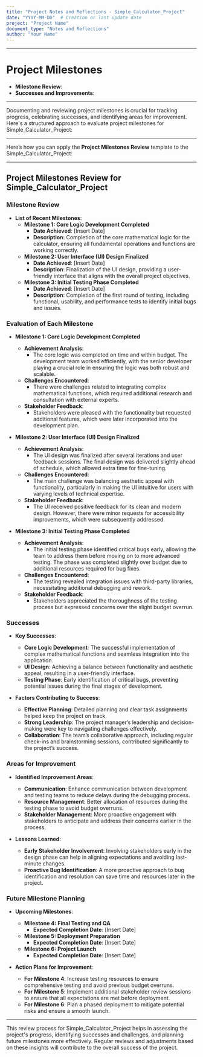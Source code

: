 ```yaml
---
title: "Project Notes and Reflections - Simple_Calculator_Project"
date: "YYYY-MM-DD"  # Creation or last update date
project: "Project Name"
document_type: "Notes and Reflections"
author: "Your Name"
---
```

---
# Project Milestones

- **Milestone Review**:
- **Successes and Improvements**:

---
Documenting and reviewing project milestones is crucial for tracking progress, celebrating successes, and identifying areas for improvement. Here's a structured approach to evaluate project milestones for Simple_Calculator_Project:

---

Here’s how you can apply the **Project Milestones Review** template to the Simple_Calculator_Project:

---

## Project Milestones Review for Simple_Calculator_Project

### Milestone Review

- **List of Recent Milestones**:
  - **Milestone 1: Core Logic Development Completed**
    - **Date Achieved**: [Insert Date]
    - **Description**: Completion of the core mathematical logic for the calculator, ensuring all fundamental operations and functions are working correctly.
  - **Milestone 2: User Interface (UI) Design Finalized**
    - **Date Achieved**: [Insert Date]
    - **Description**: Finalization of the UI design, providing a user-friendly interface that aligns with the overall project objectives.
  - **Milestone 3: Initial Testing Phase Completed**
    - **Date Achieved**: [Insert Date]
    - **Description**: Completion of the first round of testing, including functional, usability, and performance tests to identify initial bugs and issues.

### Evaluation of Each Milestone

- **Milestone 1: Core Logic Development Completed**
  - **Achievement Analysis**:
    - The core logic was completed on time and within budget. The development team worked efficiently, with the senior developer playing a crucial role in ensuring the logic was both robust and scalable.
  - **Challenges Encountered**:
    - There were challenges related to integrating complex mathematical functions, which required additional research and consultation with external experts.
  - **Stakeholder Feedback**:
    - Stakeholders were pleased with the functionality but requested additional features, which were later incorporated into the development plan.

- **Milestone 2: User Interface (UI) Design Finalized**
  - **Achievement Analysis**:
    - The UI design was finalized after several iterations and user feedback sessions. The final design was delivered slightly ahead of schedule, which allowed extra time for fine-tuning.
  - **Challenges Encountered**:
    - The main challenge was balancing aesthetic appeal with functionality, particularly in making the UI intuitive for users with varying levels of technical expertise.
  - **Stakeholder Feedback**:
    - The UI received positive feedback for its clean and modern design. However, there were minor requests for accessibility improvements, which were subsequently addressed.

- **Milestone 3: Initial Testing Phase Completed**
  - **Achievement Analysis**:
    - The initial testing phase identified critical bugs early, allowing the team to address them before moving on to more advanced testing. The phase was completed slightly over budget due to additional resources required for bug fixes.
  - **Challenges Encountered**:
    - The testing revealed integration issues with third-party libraries, necessitating additional debugging and rework.
  - **Stakeholder Feedback**:
    - Stakeholders appreciated the thoroughness of the testing process but expressed concerns over the slight budget overrun.

### Successes

- **Key Successes**:
  - **Core Logic Development**: The successful implementation of complex mathematical functions and seamless integration into the application.
  - **UI Design**: Achieving a balance between functionality and aesthetic appeal, resulting in a user-friendly interface.
  - **Testing Phase**: Early identification of critical bugs, preventing potential issues during the final stages of development.

- **Factors Contributing to Success**:
  - **Effective Planning**: Detailed planning and clear task assignments helped keep the project on track.
  - **Strong Leadership**: The project manager’s leadership and decision-making were key to navigating challenges effectively.
  - **Collaboration**: The team’s collaborative approach, including regular check-ins and brainstorming sessions, contributed significantly to the project’s success.

### Areas for Improvement

- **Identified Improvement Areas**:
  - **Communication**: Enhance communication between development and testing teams to reduce delays during the debugging process.
  - **Resource Management**: Better allocation of resources during the testing phase to avoid budget overruns.
  - **Stakeholder Management**: More proactive engagement with stakeholders to anticipate and address their concerns earlier in the process.

- **Lessons Learned**:
  - **Early Stakeholder Involvement**: Involving stakeholders early in the design phase can help in aligning expectations and avoiding last-minute changes.
  - **Proactive Bug Identification**: A more proactive approach to bug identification and resolution can save time and resources later in the project.

### Future Milestone Planning

- **Upcoming Milestones**:
  - **Milestone 4: Final Testing and QA**
    - **Expected Completion Date**: [Insert Date]
  - **Milestone 5: Deployment Preparation**
    - **Expected Completion Date**: [Insert Date]
  - **Milestone 6: Project Launch**
    - **Expected Completion Date**: [Insert Date]

- **Action Plans for Improvement**:
  - **For Milestone 4**: Increase testing resources to ensure comprehensive testing and avoid previous budget overruns.
  - **For Milestone 5**: Implement additional stakeholder review sessions to ensure that all expectations are met before deployment.
  - **For Milestone 6**: Plan a phased deployment to mitigate potential risks and ensure a smooth launch.

---

This review process for Simple_Calculator_Project helps in assessing the project's progress, identifying successes and challenges, and planning future milestones more effectively. Regular reviews and adjustments based on these insights will contribute to the overall success of the project.